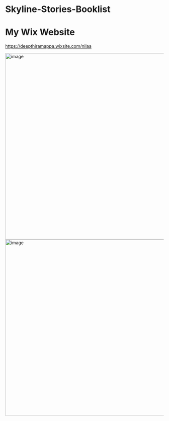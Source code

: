# Skyline-Stories-Booklist

# My Wix Website
https://deepthiramappa.wixsite.com/nilaa

<img width="1335" height="593" alt="image" src="https://github.com/user-attachments/assets/e1f8a8d8-12ad-447e-b2a6-634a65a4aa34" />


<img width="1310" height="562" alt="image" src="https://github.com/user-attachments/assets/8edc308f-c8e1-4dad-950b-7b6041ca15a9" />
